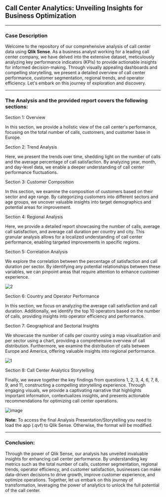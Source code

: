 ## Call Center Analytics: Unveiling Insights for Business Optimization
---

### Case Description
Welcome to the repository of our comprehensive analysis of call center data using **Qlik Sense**. As a business analyst working for a leading call center company, we have delved into the extensive dataset, meticulously analyzing key performance indicators (KPIs) to provide actionable insights for informed decision-making. Through visually appealing dashboards and compelling storytelling, we present a detailed overview of call center performance, customer segmentation, regional trends, and operator efficiency. Let's embark on this journey of exploration and discovery.

---

### The Analysis and the provided report covers the following sections:

Section 1: Overview

In this section, we provide a holistic view of the call center's performance, focusing on the total number of calls, customers, and customer base in Europe.

Section 2: Trend Analysis

Here, we present the trends over time, shedding light on the number of calls and the average percentage of call satisfaction. By analyzing year, month, and day-level data, we enable a deeper understanding of call center performance fluctuations.

Section 3: Customer Composition

In this section, we examine the composition of customers based on their sector and age range. By categorizing customers into different sectors and age groups, we uncover valuable insights into target demographics and potential areas for improvement.

Section 4: Regional Analysis

Here, we provide a detailed report showcasing the number of calls, average call satisfaction, and average call duration per country and city. This granular analysis allows for a localized understanding of call center performance, enabling targeted improvements in specific regions.

Section 5: Correlation Analysis

We explore the correlation between the percentage of satisfaction and call duration per sector. By identifying any potential relationships between these variables, we can pinpoint areas that require attention to enhance customer experience.

![2](https://github.com/dmatsanganis/Call_Center_Analytics_Unveiling_Insights_for_Business_Optimization/assets/34712449/efac0a4e-652f-4f1d-8498-07495f9c53cd)


Section 6: Country and Operator Performance

In this section, we focus on analyzing the average call satisfaction and call duration. Additionally, we identify the top 10 operators based on the number of calls, providing insights into operator efficiency and performance.

Section 7: Geographical and Sectorial Insights

We showcase the number of calls per country using a map visualization and per sector using a chart, providing a comprehensive overview of call distribution. Furthermore, we examine the distribution of calls between Europe and America, offering valuable insights into regional performance.

![1](https://github.com/dmatsanganis/Call_Center_Analytics_Unveiling_Insights_for_Business_Optimization/assets/34712449/900bc202-1f3e-4772-818f-9ec634d358ce)


Section 8: Call Center Analytics Storytelling

Finally, we weave together the key findings from questions 1, 2, 3, 4, 6, 7, 8, 9, and 11, constructing a compelling storytelling experience. Through engaging visuals, we provide a captivating narrative that highlights important information, contextualizes insights, and presents actionable recommendations for optimizing call center operations.

![image](https://github.com/dmatsanganis/Call_Center_Analytics_Unveiling_Insights_for_Business_Optimization/assets/34712449/7204e434-8c5d-4dee-8cba-d98761ca7e6e)

**Note:** To access the final Analysis Presentation/Storytelling you need to load the app (.qvf) to Qlik Sense. Otherwise, the format will be modified. 

--- 

### Conclusion:

Through the power of Qlik Sense, our analysis has unveiled invaluable insights for enhancing call center performance. By understanding key metrics such as the total number of calls, customer segmentation, regional trends, operator efficiency, and customer satisfaction, businesses can make data-driven decisions to drive growth, improve customer experience, and optimize operations. Together, let us embark on this journey of transformation, leveraging the power of analytics to unlock the full potential of the call center.
